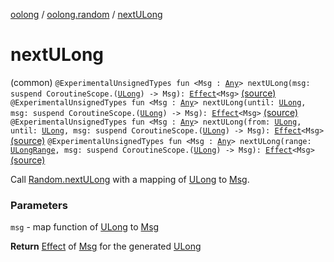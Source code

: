 [oolong](../index.md) / [oolong.random](index.md) / [nextULong](./next-u-long.md)

# nextULong

(common) `@ExperimentalUnsignedTypes fun <Msg : `[`Any`](https://kotlinlang.org/api/latest/jvm/stdlib/kotlin/-any/index.html)`> nextULong(msg: suspend CoroutineScope.(`[`ULong`](https://kotlinlang.org/api/latest/jvm/stdlib/kotlin/-u-long/index.html)`) -> Msg): `[`Effect`](../oolong/-effect.md)`<Msg>` [(source)](https://github.com/oolong-kt/oolong/tree/master/oolong/src/commonMain/kotlin/oolong/random/util.kt#L236)
`@ExperimentalUnsignedTypes fun <Msg : `[`Any`](https://kotlinlang.org/api/latest/jvm/stdlib/kotlin/-any/index.html)`> nextULong(until: `[`ULong`](https://kotlinlang.org/api/latest/jvm/stdlib/kotlin/-u-long/index.html)`, msg: suspend CoroutineScope.(`[`ULong`](https://kotlinlang.org/api/latest/jvm/stdlib/kotlin/-u-long/index.html)`) -> Msg): `[`Effect`](../oolong/-effect.md)`<Msg>` [(source)](https://github.com/oolong-kt/oolong/tree/master/oolong/src/commonMain/kotlin/oolong/random/util.kt#L246)
`@ExperimentalUnsignedTypes fun <Msg : `[`Any`](https://kotlinlang.org/api/latest/jvm/stdlib/kotlin/-any/index.html)`> nextULong(from: `[`ULong`](https://kotlinlang.org/api/latest/jvm/stdlib/kotlin/-u-long/index.html)`, until: `[`ULong`](https://kotlinlang.org/api/latest/jvm/stdlib/kotlin/-u-long/index.html)`, msg: suspend CoroutineScope.(`[`ULong`](https://kotlinlang.org/api/latest/jvm/stdlib/kotlin/-u-long/index.html)`) -> Msg): `[`Effect`](../oolong/-effect.md)`<Msg>` [(source)](https://github.com/oolong-kt/oolong/tree/master/oolong/src/commonMain/kotlin/oolong/random/util.kt#L256)
`@ExperimentalUnsignedTypes fun <Msg : `[`Any`](https://kotlinlang.org/api/latest/jvm/stdlib/kotlin/-any/index.html)`> nextULong(range: `[`ULongRange`](https://kotlinlang.org/api/latest/jvm/stdlib/kotlin.ranges/-u-long-range/index.html)`, msg: suspend CoroutineScope.(`[`ULong`](https://kotlinlang.org/api/latest/jvm/stdlib/kotlin/-u-long/index.html)`) -> Msg): `[`Effect`](../oolong/-effect.md)`<Msg>` [(source)](https://github.com/oolong-kt/oolong/tree/master/oolong/src/commonMain/kotlin/oolong/random/util.kt#L266)

Call [Random.nextULong](https://kotlinlang.org/api/latest/jvm/stdlib/kotlin.random/next-u-long.html) with a mapping of [ULong](https://kotlinlang.org/api/latest/jvm/stdlib/kotlin/-u-long/index.html) to [Msg](next-u-long.md#Msg).

### Parameters

`msg` - map function of [ULong](https://kotlinlang.org/api/latest/jvm/stdlib/kotlin/-u-long/index.html) to [Msg](next-u-long.md#Msg)

**Return**
[Effect](../oolong/-effect.md) of [Msg](next-u-long.md#Msg) for the generated [ULong](https://kotlinlang.org/api/latest/jvm/stdlib/kotlin/-u-long/index.html)

